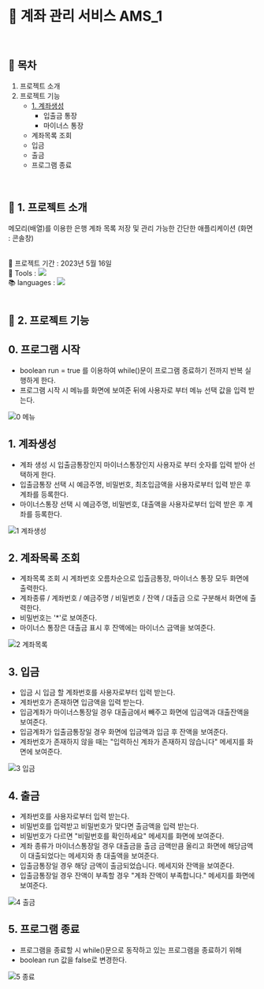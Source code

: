 # :atm: 계좌 관리 서비스 AMS_1
<br />

## :page_facing_up: 목차
1. 프로젝트 소개
2. 프로젝트 기능
   * [1. 계좌생성](#1-계좌생성)
     * 입출금 통장
     * 마이너스 통장
   * 계좌목록 조회
   * 입금
   * 출금
   * 프로그램 종료
<br />

## :eyes: 1. 프로젝트 소개
메모리(배열)를 이용한 은행 계좌 목록 저장 및 관리 가능한 간단한 애플리케이션 (화면 : 콘솔창) 
<br /><br />

:calendar: 프로젝트 기간 : 2023년 5월 16일 <br />
:hammer: Tools : <img src="https://img.shields.io/badge/Eclipse-FE7A16.svg?style=for-the-badge&logo=Eclipse&logoColor=white" /> <br />
:books: languages : <img src="https://img.shields.io/badge/Java-007396?style=flat&logo=Openjdk&logoColor=white" /> <br />
<br />

## :pushpin: 2. 프로젝트 기능
## 0. 프로그램 시작
* boolean run = true 를 이용하여 while()문이 프로그램 종료하기 전까지 반복 실행하게 한다.
* 프로그램 시작 시 메뉴를 화면에 보여준 뒤에 사용자로 부터 메뉴 선택 값을 입력 받는다. <br />

![0 메뉴](https://github.com/HeeYeong91/project_ams1/assets/139057065/6ef8ae18-4bb5-4d12-a5f9-2a465bf63bf4)

## 1. 계좌생성
* 계좌 생성 시 입출금통장인지 마이너스통장인지 사용자로 부터 숫자를 입력 받아 선택하게 한다.
* 입출금통장 선택 시 예금주명, 비밀번호, 최초입금액을 사용자로부터 입력 받은 후 계좌를 등록한다.
* 마이너스통장 선택 시 예금주명, 비밀번호, 대출액을 사용자로부터 입력 받은 후 계좌를 등록한다. <br />

![1 계좌생성](https://github.com/HeeYeong91/project_ams1/assets/139057065/8b42bcec-d65f-4d0f-8ea9-9589ad2294b0)

## 2. 계좌목록 조회
* 계좌목록 조회 시 계좌번호 오름차순으로 입출금통장, 마이너스 통장 모두 화면에 출력한다.
* 계좌종류 / 계좌번호 / 예금주명 / 비밀번호 / 잔액 / 대출금 으로 구분해서 화면에 출력한다.
* 비밀번호는 '*'로 보여준다.
* 마이너스 통장은 대출금 표시 후 잔액에는 마이너스 금액을 보여준다. <br />

![2 계좌목록](https://github.com/HeeYeong91/project_ams1/assets/139057065/989311d3-47e1-49f3-9d55-cd318a37c931)

## 3. 입금
* 입금 시 입금 할 계좌번호를 사용자로부터 입력 받는다.
* 계좌번호가 존재하면 입금액을 입력 받는다.
* 입금계좌가 마이너스통장일 경우 대출금에서 빼주고 화면에 입금액과 대출잔액을 보여준다.
* 입금계좌가 입출금통장일 경우 화면에 입금액과 입금 후 잔액을 보여준다.
* 계좌번호가 존재하지 않을 때는 "입력하신 계좌가 존재하지 않습니다" 메세지를 화면에 보여준다. <br />

![3 입금](https://github.com/HeeYeong91/project_ams1/assets/139057065/96c9970d-314d-4823-afc1-93dbb7327337)

## 4. 출금
* 계좌번호를 사용자로부터 입력 받는다.
* 비밀번호를 입력받고 비밀번호가 맞다면 출금액을 입력 받는다.
* 비밀번호가 다르면 "비밀번호를 확인하세요" 메세지를 화면에 보여준다.
* 계좌 종류가 마이너스통장일 경우 대출금을 출금 금액만큼 올리고 화면에 해당금액이 대출되었다는 메세지와 총 대출액을 보여준다.
* 입출금통장일 경우 해당 금액이 출금되었습니다. 메세지와 잔액을 보여준다.
* 입출금통장일 경우 잔액이 부족할 경우 "계좌 잔액이 부족합니다." 메세지를 화면에 보여준다. <br />

![4 출금](https://github.com/HeeYeong91/project_ams1/assets/139057065/90847e9b-3665-4edf-9699-889471e2789c)

## 5. 프로그램 종료
* 프로그램을 종료할 시 while()문으로 동작하고 있는 프로그램을 종료하기 위해
* boolean run 값을 false로 변경한다. <br />

![5 종료](https://github.com/HeeYeong91/project_ams1/assets/139057065/50f82ba1-9b84-4e24-8618-c66ac32e59c2)
